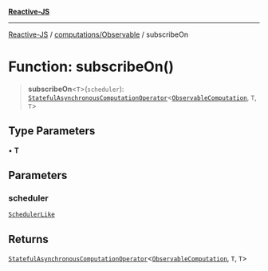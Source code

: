 [**Reactive-JS**](../../../README.md)

***

[Reactive-JS](../../../README.md) / [computations/Observable](../README.md) / subscribeOn

# Function: subscribeOn()

> **subscribeOn**\<`T`\>(`scheduler`): [`StatefulAsynchronousComputationOperator`](../../type-aliases/StatefulAsynchronousComputationOperator.md)\<[`ObservableComputation`](../interfaces/ObservableComputation.md), `T`, `T`\>

## Type Parameters

• **T**

## Parameters

### scheduler

[`SchedulerLike`](../../../utils/interfaces/SchedulerLike.md)

## Returns

[`StatefulAsynchronousComputationOperator`](../../type-aliases/StatefulAsynchronousComputationOperator.md)\<[`ObservableComputation`](../interfaces/ObservableComputation.md), `T`, `T`\>
